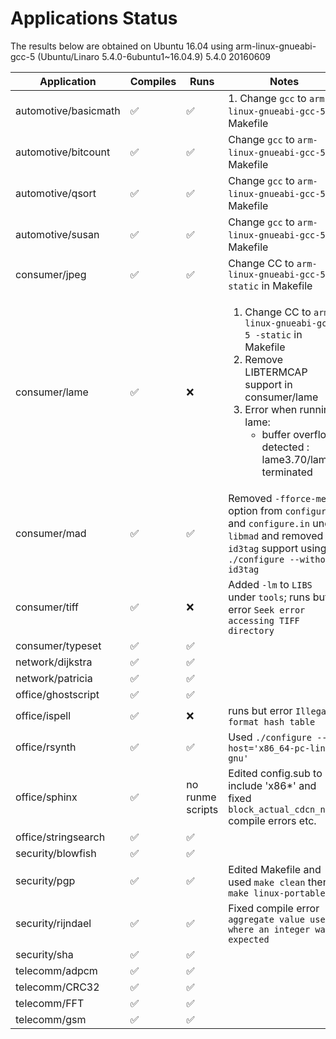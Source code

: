 # Applications Status

The results below are obtained on Ubuntu 16.04 using arm-linux-gnueabi-gcc-5 (Ubuntu/Linaro 5.4.0-6ubuntu1~16.04.9) 5.4.0 20160609

| Application | Compiles | Runs | Notes |
|-------------|----------|------|-------|
| automotive/basicmath | :white_check_mark: | :white_check_mark: | 1. Change `gcc` to `arm-linux-gnueabi-gcc-5` in Makefile |
| automotive/bitcount | :white_check_mark: | :white_check_mark: | Change `gcc` to `arm-linux-gnueabi-gcc-5` in Makefile |
| automotive/qsort | :white_check_mark: | :white_check_mark: | Change `gcc` to `arm-linux-gnueabi-gcc-5` in Makefile |
| automotive/susan | :white_check_mark: | :white_check_mark: | Change `gcc` to `arm-linux-gnueabi-gcc-5` in Makefile |
| consumer/jpeg | :white_check_mark: | :white_check_mark: | Change CC to `arm-linux-gnueabi-gcc-5 -static` in Makefile |
| consumer/lame | :white_check_mark: | :x: | <ol><li>Change CC to `arm-linux-gnueabi-gcc-5 -static` in Makefile</li><li>Remove LIBTERMCAP support in consumer/lame</li><li>Error when running lame:<ul><li>buffer overflow detected : lame3.70/lame terminated</li></ul></li></ol> |
| consumer/mad | :white_check_mark: | :white_check_mark: | Removed `-fforce-mem` option from `configure` and `configure.in` under `libmad` and removed `id3tag` support using `./configure --without-id3tag`|
| consumer/tiff | :white_check_mark: | :x: | Added `-lm` to `LIBS` under `tools`; runs but error `Seek error accessing TIFF directory`  |
| consumer/typeset | :white_check_mark: | :white_check_mark: |   |
| network/dijkstra | :white_check_mark: | :white_check_mark: |   |
| network/patricia | :white_check_mark: | :white_check_mark: |   |
| office/ghostscript | :white_check_mark: | :white_check_mark: |   |
| office/ispell | :white_check_mark: | :x: | runs but error `Illegal format hash table`  |
| office/rsynth | :white_check_mark: | :white_check_mark: | Used `./configure --host='x86_64-pc-linux-gnu'` |
| office/sphinx | :white_check_mark: | no runme scripts | Edited config.sub to include 'x86*' and fixed `block_actual_cdcn_norm` compile errors etc. |
| office/stringsearch | :white_check_mark: | :white_check_mark:  |   |
| security/blowfish | :white_check_mark: | :white_check_mark: |   |
| security/pgp | :white_check_mark: | :white_check_mark: | Edited Makefile and used `make clean` then `make linux-portable`  |
| security/rijndael | :white_check_mark: | :white_check_mark: | Fixed compile error `aggregate value used where an integer was expected`  |
| security/sha | :white_check_mark: | :white_check_mark: |   |
| telecomm/adpcm | :white_check_mark: | :white_check_mark: |   |
| telecomm/CRC32 | :white_check_mark: | :white_check_mark: |   |
| telecomm/FFT | :white_check_mark: | :white_check_mark: |   |
| telecomm/gsm | :white_check_mark: | :white_check_mark: |   |
